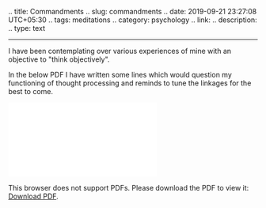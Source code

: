 .. title: Commandments
.. slug: commandments
.. date: 2019-09-21 23:27:08 UTC+05:30
.. tags: meditations
.. category: psychology
.. link: 
.. description: 
.. type: text

***

I have been contemplating over various experiences of mine with an objective to "think objectively". 

In the below PDF I have written some lines which would question my functioning of thought processing and reminds to tune the linkages for the best to come.


<object data="/Meditations.pdf" type="application/pdf" width= 100% height="300px">
    <embed src="/Meditations.pdf">
        <p>This browser does not support PDFs. Please download the PDF to view it: <a href="/Meditations.pdf">Download PDF</a>.</p>
    </embed>
</object>